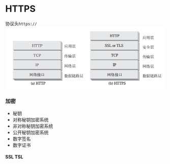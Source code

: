 # HTTPS

协议头`https://`
![HTTPS vs. HTTP](resources/https.vs.http.png)

### 加密
* 秘钥
* 对称秘钥加密系统
* 非对称秘钥加密系统
* 公开秘钥加密系统
* 数字签名
* 数字证书

#### SSL TSL
